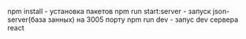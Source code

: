 npm install - установка пакетов
npm run start:server - запуск json-server(база занных) на 3005 порту
npm run dev - запус dev сервера react
